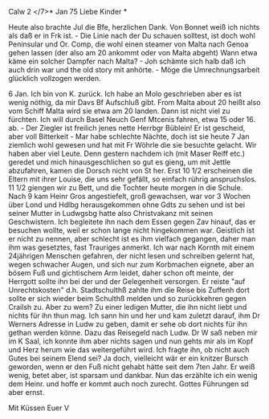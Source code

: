  Calw 2 </7>* Jan 75
Liebe Kinder <Fried>*

Heute also brachte Jul die Bfe, herzlichen Dank. Von Bonnet weiß ich nichts als daß er in Frk ist. - Die Linie nach der Du schauen solltest, ist doch wohl Peninsular und Or. Comp, die wohl einen steamer von Malta nach Genoa gehen lassen (der also am 20 ankommt oder von Malta abgeht) Wann etwa käme ein solcher Dampfer nach Malta? - Joh schämte sich halb daß ich auch drin war und the old story mit anhörte. - Möge die Umrechnungsarbeit glücklich vollzogen werden.

6 Jan. Ich bin von K. zurück. Ich habe an Molo geschrieben aber es ist wenig nöthig, da mir Davs Bf Aufschluß gibt. From Malta about 20 heißt also vom Schiff Malta wird sie etwa am 20 landen. Dann ist nicht viel zu fürchten. Ich will durch Basel Neuch Genf Mtcenis fahren, etwa 15 oder 16. ab. - Der Ziegler ist freilich jenes nette Herrbgr Büblein! Er ist gescheid, aber voll Bitterkeit - Mar habe schlechte Nächte, doch ist sie heute 7 Jan ziemlich wohl gewesen und hat mit Fr Wöhrle die sie besuchte gelacht. Wir haben aber viel Leute. Denn gestern nachdem ich (mit Maser Reiff etc.) geredet und mich hinausgeschlichen so gut es gieng, um mit Jettle abzufahren, kamen die Dorsch nicht von St her. Erst 10 1/2 erscheinen die Eltern mit ihrer Louise, die uns sehr gefällt, so einfach rührig anspruchslos. 11 1/2 giengen wir zu Bett, und die Tochter heute morgen in die Schule. Nach 9 kam Heinr Gros angestiefelt, groß gewachsen, war vor 3 Wochen über Lond und Hdlbg herausgekommen ohne Gdts zu sehen und ist bei seiner Mutter in Ludwgsbg hatte also Christvakanz mit seinen Geschwistern. Ich begleitete ihn nach dem Essen gegen Zav hinauf, das er besuchen wollte, weil er schon lange nicht hingekommen war. Geistlich ist er nicht zu nennen, aber schlecht ist es ihm vielfach gegangen, daher man ihm was gesetztes, fast Trauriges anmerkt. Ich war nach Kornth mit einem 24jährigen Menschen gefahren, der nicht lesen und schreiben gelernt hat, wegen schwacher Augen, und sich nur zum Korbmachen eignete, aber an bösem Fuß und gichtischem Arm leidet, daher schon oft meinte, der Herrgott sollte ihn bei der und der Gelegenheit versorgen. Er reiste "auf Unrechtskosten" d.h. Stadtschulthß zahlte ihm die Reise bis Zuffenh dort sollte er sich wieder beim Schulthß melden und so zurückkehren gegen Crailsh zu. Aber zu wem? Zu einer ledigen Mutter, die ihn nicht liebt und nichts für ihn thun mag. Ich sann hin und her und kam zuletzt darauf, ihm Dr Werners Adresse in Ludw zu geben, damit er sehe ob dort nichts für ihn gethan werden könne. Dazu das Reisegeld nach Ludw. Dr W saß neben mir im K Saal, ich konnte ihm aber nichts sagen und nun gehts mir als im Kopf und Herz herum wie das weitergeführt wird. Ich fragte ihn, ob nicht auch Gutes bei seinem Elend sei? Ja doch, vielleicht wär er ein knitzer Bursch geworden, wenn er den Fuß nicht gehabt hätte seit dem 7ten Jahr. Er weiß wenig, betet aber, ist sparsam und dankbar. Nun das erzählte ich ein wenig dem Heinr. und hoffe er kommt auch noch zurecht. Gottes Führungen sd aber ernst.

 Mit Küssen Euer V
